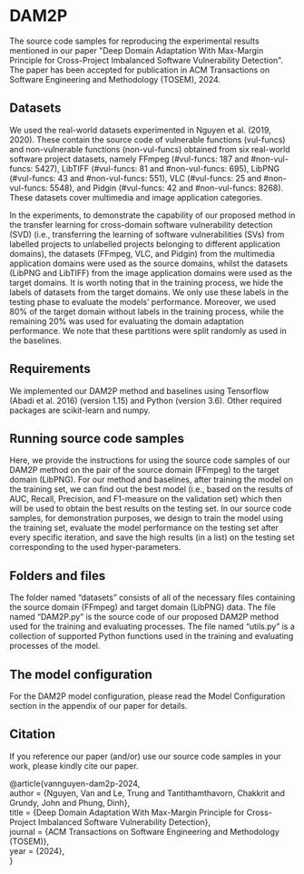# DAM2P

The source code samples for reproducing the experimental results mentioned in our paper "Deep Domain Adaptation With Max-Margin Principle for Cross-Project Imbalanced Software Vulnerability Detection". The paper has been accepted for publication in ACM Transactions on Software Engineering and Methodology (TOSEM), 2024.

## Datasets
We used the real-world datasets experimented in Nguyen et al. (2019, 2020). These contain the source code of vulnerable functions (vul-funcs) and non-vulnerable functions (non-vul-funcs) obtained from six real-world software project datasets, namely FFmpeg (#vul-funcs: 187 and #non-vul-funcs: 5427), LibTIFF (#vul-funcs: 81 and #non-vul-funcs: 695), LibPNG (#vul-funcs: 43 and #non-vul-funcs: 551), VLC (#vul-funcs: 25 and #non-vul-funcs: 5548), and Pidgin (#vul-funcs: 42 and #non-vul-funcs: 8268). These datasets cover multimedia and image application categories.

In the experiments, to demonstrate the capability of our proposed method in the transfer learning for cross-domain software vulnerability detection (SVD) (i.e., transferring the learning of software vulnerabilities (SVs) from labelled projects to unlabelled projects belonging to different application domains), the datasets (FFmpeg, VLC, and Pidgin) from the multimedia application domains were used as the source domains, whilst the datasets (LibPNG and LibTIFF) from the image application domains were used as the target domains. It is worth noting that in the training process, we hide the labels of datasets from the target domains. We only use these labels in the testing phase to evaluate the models’ performance. Moreover, we used 80% of the target domain
without labels in the training process, while the remaining 20% was used for evaluating the domain adaptation performance. We note that these partitions were split randomly as used in the baselines.

## Requirements 

We implemented our DAM2P method and baselines using Tensorflow (Abadi et al. 2016) (version 1.15) and Python (version 3.6). Other required packages are scikit-learn and numpy.

## Running source code samples

Here, we provide the instructions for using the source code samples of our DAM2P method on the pair of the source domain (FFmpeg) to the target domain (LibPNG). For our method and baselines, after training the model on the training set, we can find out the best model (i.e., based on the results of AUC, Recall, Precision, and F1-measure on the validation set) which then will be used to obtain the best results on the testing set. In our source code samples, for demonstration purposes, we design to train the model using the training set, evaluate the model performance on the testing set after every specific iteration, and save the high results (in a list) on the testing set corresponding to the used hyper-parameters.

## Folders and files

The folder named “datasets” consists of all of the necessary files containing the source domain (FFmpeg) and target domain (LibPNG) data.  The file named “DAM2P.py” is the source code of our proposed DAM2P method used for the training and evaluating processes. The file named “utils.py” is a collection of supported Python functions used in the training and evaluating processes of the model.

## The model configuration 

For the DAM2P model configuration, please read the Model Configuration section in the appendix of our paper for details.

## Citation

If you reference our paper (and/or) use our source code samples in your work, please kindly cite our paper.

@article{vannguyen-dam2p-2024,<br/>
  author = {Nguyen, Van and Le, Trung and Tantithamthavorn, Chakkrit and Grundy, John and Phung, Dinh},<br/>
  title = {Deep Domain Adaptation With Max-Margin Principle for Cross-Project Imbalanced Software Vulnerability Detection},<br/>
  journal = {ACM Transactions on Software Engineering and Methodology (TOSEM)},<br/>
  year = {2024},<br/>
}
